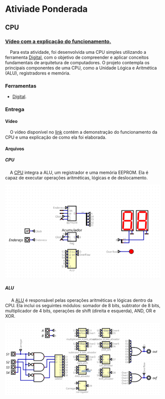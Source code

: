 # Ativiade Ponderada

## CPU

### [Vídeo com a explicação do funcionamento.](https://drive.google.com/file/d/1uZD9pwe5EbWQOKrC39uehs96r81KcLnn/view?usp=sharing)

&nbsp;&nbsp;&nbsp;&nbsp;Para esta atividade, foi desenvolvida uma CPU simples utilizando a ferramenta [Digital](https://github.com/hneemann/Digital), com o objetivo de compreender e aplicar conceitos fundamentais de arquitetura de computadores. O projeto contempla os principais componentes de uma CPU, como a Unidade Lógica e Aritmética (ALU), registradores e memória. 

### Ferramentas

- [Digital](https://github.com/hneemann/Digital).

### Entrega

#### Vídeo

&nbsp;&nbsp;&nbsp;&nbsp;O vídeo disponível no [link](https://drive.google.com/file/d/1uZD9pwe5EbWQOKrC39uehs96r81KcLnn/view?usp=sharing) contém a demonstração do funcionamento da CPU e uma explicação de como ela foi elaborada.

#### Arquivos

##### CPU

&nbsp;&nbsp;&nbsp;&nbsp;A [CPU](./circuitos/CPU.dig) integra a ALU, um registrador e uma memória EEPROM. Ela é capaz de executar operações aritméticas, lógicas e de deslocamento.

![CPU](./img/CPU.png)

##### ALU

&nbsp;&nbsp;&nbsp;&nbsp; A [ALU](./circuitos/ALU.dig) é responsável pelas operações aritméticas e lógicas dentro da CPU. Ela inclui os seguintes módulos: somador de 8 bits, subtrator de 8 bits, multiplicador de 4 bits, operações de shift (direita e esquerda), AND, OR e XOR. 

![ALU](./img/ALU.png)
